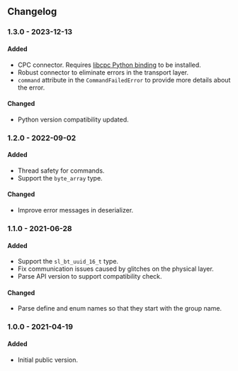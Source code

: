## Changelog

### 1.3.0 - 2023-12-13

#### Added
- CPC connector. Requires [libcpc Python binding](https://github.com/SiliconLabs/cpc-daemon/tree/main/lib/bindings/python) to be installed.
- Robust connector to eliminate errors in the transport layer.
- `command` attribute in the `CommandFailedError` to provide more details about the error.

#### Changed
- Python version compatibility updated.

### 1.2.0 - 2022-09-02
#### Added
- Thread safety for commands.
- Support the `byte_array` type.

#### Changed
- Improve error messages in deserializer.

### 1.1.0 - 2021-06-28
#### Added
- Support the `sl_bt_uuid_16_t` type.
- Fix communication issues caused by glitches on the physical layer.
- Parse API version to support compatibility check.

#### Changed
- Parse define and enum names so that they start with the group name.

### 1.0.0 - 2021-04-19
#### Added
- Initial public version.
